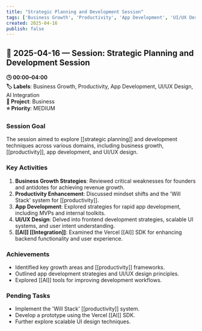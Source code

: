 ```yaml
---
title: "Strategic Planning and Development Session"
tags: ['Business Growth', 'Productivity', 'App Development', 'UI/UX Design', 'AI Integration']
created: 2025-04-16
publish: false
---
```


## 📅 2025-04-16 — Session: Strategic Planning and Development Session

**🕒 00:00–04:00**  
**🏷️ Labels**: Business Growth, Productivity, App Development, UI/UX Design, AI Integration  
**📂 Project**: Business  
**⭐ Priority**: MEDIUM  


### Session Goal
The session aimed to explore [[strategic planning]] and development techniques across various domains, including business growth, [[productivity]], app development, and UI/UX design.

### Key Activities
1. **Business Growth Strategies**: Reviewed critical weaknesses for founders and antidotes for achieving revenue growth.
2. **Productivity Enhancement**: Discussed mindset shifts and the 'Will Stack' system for [[productivity]].
3. **App Development**: Explored strategies for rapid app development, including MVPs and internal toolkits.
4. **UI/UX Design**: Delved into frontend development strategies, scalable UI systems, and user intent understanding.
5. **[[AI]] [[Integration]]**: Examined the Vercel [[AI]] SDK for enhancing backend functionality and user experience.

### Achievements
- Identified key growth areas and [[productivity]] frameworks.
- Outlined app development strategies and UI/UX design principles.
- Explored [[AI]] tools for improving development workflows.

### Pending Tasks
- Implement the 'Will Stack' [[productivity]] system.
- Develop a prototype using the Vercel [[AI]] SDK.
- Further explore scalable UI design techniques.
